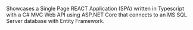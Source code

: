 Showcases a Single Page REACT Application (SPA) written in Typescript with a C# MVC Web API using ASP.NET Core that connects to an MS SQL Server database with Entity Framework.

